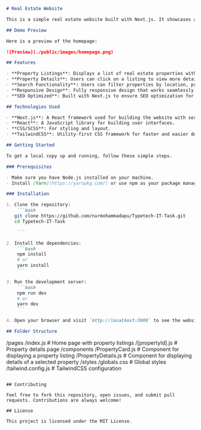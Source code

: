```markdown
# Real Estate Website

This is a simple real estate website built with Next.js. It showcases available properties, with features like browsing listings, viewing property details, and a search filter to make the experience more intuitive.

## Demo Preview

Here is a preview of the homepage:

![Preview](./public/images/homepage.png)

## Features

- **Property Listings**: Displays a list of real estate properties with basic details like price, location, and image.
- **Property Details**: Users can click on a listing to view more details about a specific property, including more images and descriptions.
- **Search Functionality**: Users can filter properties by location, price range, and type.
- **Responsive Design**: Fully responsive design that works seamlessly on both desktop and mobile devices.
- **SEO Optimized**: Built with Next.js to ensure SEO optimization for better search engine visibility.

## Technologies Used

- **Next.js**: A React framework used for building the website with server-side rendering (SSR).
- **React**: A JavaScript library for building user interfaces.
- **CSS/SCSS**: For styling and layout.
- **TailwindCSS**: Utility-first CSS framework for faster and easier design.

## Getting Started

To get a local copy up and running, follow these simple steps.

### Prerequisites

- Make sure you have Node.js installed on your machine.
- Install [Yarn](https://yarnpkg.com/) or use npm as your package manager.

### Installation

1. Clone the repository:
    ```bash
   git clone https://github.com/nurmohammadapu/Typetech-IT-Task.git
   cd Typetech-IT-Task

    ```

2. Install the dependencies:
    ```bash
    npm install
    # or
    yarn install
    ```

3. Run the development server:
    ```bash
    npm run dev
    # or
    yarn dev
    ```

4. Open your browser and visit `http://localhost:3000` to see the website in action.

## Folder Structure

```
/pages
  /index.js           # Home page with property listings
  /[propertyId].js     # Property details page
/components
  /PropertyCard.js     # Component for displaying a property listing
  /PropertyDetails.js  # Component for displaying details of a selected property
/styles
  /globals.css         # Global styles
  /tailwind.config.js  # TailwindCSS configuration
```

## Contributing

Feel free to fork this repository, open issues, and submit pull requests. Contributions are always welcome!

## License

This project is licensed under the MIT License.


